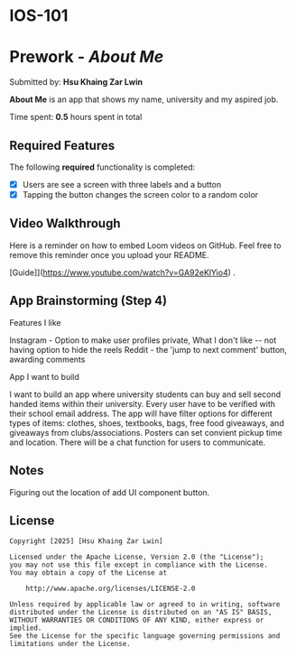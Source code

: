 # IOS-101

# Prework - *About Me*

Submitted by: **Hsu Khaing Zar Lwin**

**About Me** is an app that shows my name, university and my aspired job. 

Time spent: **0.5** hours spent in total

## Required Features

The following **required** functionality is completed:

- [X] Users are see a screen with three labels and a button
- [X] Tapping the button changes the screen color to a random color
 
## Video Walkthrough

Here is a reminder on how to embed Loom videos on GitHub. Feel free to remove this reminder once you upload your README. 

[Guide]](https://www.youtube.com/watch?v=GA92eKlYio4) .

## App Brainstorming (Step 4)

Features I like

Instagram - Option to make user profiles private, What I don't like -- not having option to hide the reels
Reddit - the 'jump to next comment' button, awarding comments

App I want to build

I want to build an app where university students can buy and sell second handed items within their university. Every user have to be verified with their school email address. The app will have filter options for different types of items: clothes, shoes, textbooks, bags, free food giveaways, and giveaways from clubs/associations. Posters can set convient pickup time and location. There will be a chat function for users to communicate. 


## Notes

Figuring out the location of add UI component button.

## License

    Copyright [2025] [Hsu Khaing Zar Lwin]

    Licensed under the Apache License, Version 2.0 (the "License");
    you may not use this file except in compliance with the License.
    You may obtain a copy of the License at

        http://www.apache.org/licenses/LICENSE-2.0

    Unless required by applicable law or agreed to in writing, software
    distributed under the License is distributed on an "AS IS" BASIS,
    WITHOUT WARRANTIES OR CONDITIONS OF ANY KIND, either express or implied.
    See the License for the specific language governing permissions and
    limitations under the License.
